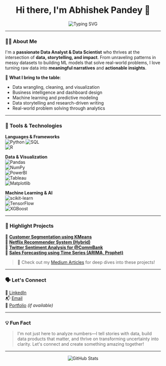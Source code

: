 <h1 align="center">Hi there, I'm Abhishek Pandey 👋</h1>
<p align="center">
  <img src="https://readme-typing-svg.demolab.com?font=Fira+Code&pause=1000&center=true&vCenter=true&width=435&lines=Data+Analyst+%F0%9F%93%88;Data+Scientist+%F0%9F%A7%A0;Machine+Learning+Explorer+%F0%9F%A7%9C;Storytelling+with+Data+%F0%9F%8E%A8" alt="Typing SVG" />
</p>

---

### 👨‍💻 About Me

I'm a **passionate Data Analyst & Data Scientist** who thrives at the intersection of **data, storytelling, and impact**. From unraveling patterns in messy datasets to building ML models that solve real-world problems, I love turning raw data into **meaningful narratives** and **actionable insights**.

🧠 **What I bring to the table**:
- Data wrangling, cleaning, and visualization
- Business intelligence and dashboard design
- Machine learning and predictive modeling
- Data storytelling and research-driven writing
- Real-world problem solving through analytics

---

### 🔧 Tools & Technologies

**Languages & Frameworks**  
![Python](https://img.shields.io/badge/-Python-333333?style=flat&logo=python) 
![SQL](https://img.shields.io/badge/-SQL-333333?style=flat&logo=postgresql)  
![R](https://img.shields.io/badge/-R-333333?style=flat&logo=r)

**Data & Visualization**  
![Pandas](https://img.shields.io/badge/-Pandas-150458?style=flat&logo=pandas)  
![NumPy](https://img.shields.io/badge/-NumPy-013243?style=flat&logo=numpy)  
![PowerBI](https://img.shields.io/badge/-PowerBI-F2C811?style=flat&logo=power-bi)  
![Tableau](https://img.shields.io/badge/-Tableau-E97627?style=flat&logo=tableau)  
![Matplotlib](https://img.shields.io/badge/-Matplotlib-4B8BBE?style=flat&logo=plotly)

**Machine Learning & AI**  
![scikit-learn](https://img.shields.io/badge/-Scikit--Learn-F7931E?style=flat&logo=scikit-learn)  
![TensorFlow](https://img.shields.io/badge/-TensorFlow-FF6F00?style=flat&logo=tensorflow)  
![XGBoost](https://img.shields.io/badge/-XGBoost-008000?style=flat)

---

### 📌 Highlight Projects

🔹 [**Customer Segmentation using KMeans**](https://github.com/your_username/customer-segmentation)  
🔹 [**Netflix Recommender System (Hybrid)**](https://github.com/your_username/netflix-recommender)  
🔹 [**Twitter Sentiment Analysis for @CommBank**](https://github.com/your_username/twitter-analysis)  
🔹 [**Sales Forecasting using Time Series (ARIMA, Prophet)**](https://github.com/your_username/sales-forecasting)

> 📖 Check out my [Medium Articles](https://medium.com/@your_handle) for deep dives into these projects!

---

### 🗣️ Let's Connect

🔗 [LinkedIn](https://linkedin.com/in/yourprofile)  
📬 [Email](mailto:your.email@example.com)  
📝 [Portfolio](https://your-portfolio-link.com) *(if available)*

---

### 💡 Fun Fact

> I'm not just here to analyze numbers—I tell stories with data, build data products that matter, and thrive on transforming uncertainty into clarity. Let's connect and create something amazing together!

---

<p align="center">
  <img src="https://github-readme-stats.vercel.app/api?username=your_username&show_icons=true&theme=radical" alt="GitHub Stats" />
</p>

